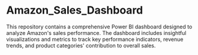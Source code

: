 # Amazon_Sales_Dashboard
This repository contains a comprehensive Power BI dashboard designed to analyze Amazon's sales performance. The dashboard includes insightful visualizations and metrics to track key performance indicators, revenue trends, and product categories' contribution to overall sales.
